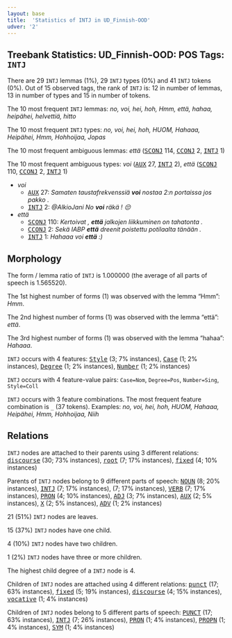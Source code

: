 ```yaml
---
layout: base
title:  'Statistics of INTJ in UD_Finnish-OOD'
udver: '2'
---
```


## Treebank Statistics: UD_Finnish-OOD: POS Tags: `INTJ`

There are 29 `INTJ` lemmas (1%), 29 `INTJ` types (0%) and 41 `INTJ` tokens (0%).
Out of 15 observed tags, the rank of `INTJ` is: 12 in number of lemmas, 13 in number of types and 15 in number of tokens.

The 10 most frequent `INTJ` lemmas: <em>no, voi, hei, hoh, Hmm, että, hahaa, heipähei, helvettiä, hitto</em>

The 10 most frequent `INTJ` types:  <em>no, voi, hei, hoh, HUOM, Hahaaa, Heipähei, Hmm, Hohhoijaa, Jopas</em>

The 10 most frequent ambiguous lemmas: <em>että</em> (<tt><a href="fi_ood-pos-SCONJ.html">SCONJ</a></tt> 114, <tt><a href="fi_ood-pos-CCONJ.html">CCONJ</a></tt> 2, <tt><a href="fi_ood-pos-INTJ.html">INTJ</a></tt> 1)

The 10 most frequent ambiguous types:  <em>voi</em> (<tt><a href="fi_ood-pos-AUX.html">AUX</a></tt> 27, <tt><a href="fi_ood-pos-INTJ.html">INTJ</a></tt> 2), <em>että</em> (<tt><a href="fi_ood-pos-SCONJ.html">SCONJ</a></tt> 110, <tt><a href="fi_ood-pos-CCONJ.html">CCONJ</a></tt> 2, <tt><a href="fi_ood-pos-INTJ.html">INTJ</a></tt> 1)


* <em>voi</em>
  * <tt><a href="fi_ood-pos-AUX.html">AUX</a></tt> 27: <em>Samaten taustafrekvenssiä <b>voi</b> nostaa 2:n portaissa jos pakko .</em>
  * <tt><a href="fi_ood-pos-INTJ.html">INTJ</a></tt> 2: <em>@AlkioJani No <b>voi</b> räkä ! 😔</em>
* <em>että</em>
  * <tt><a href="fi_ood-pos-SCONJ.html">SCONJ</a></tt> 110: <em>Kertoivat , <b>että</b> jalkojen liikkuminen on tahatonta .</em>
  * <tt><a href="fi_ood-pos-CCONJ.html">CCONJ</a></tt> 2: <em>Sekä IABP <b>että</b> dreenit poistettu potilaalta tänään .</em>
  * <tt><a href="fi_ood-pos-INTJ.html">INTJ</a></tt> 1: <em>Hahaaa voi <b>että</b> :)</em>

## Morphology

The form / lemma ratio of `INTJ` is 1.000000 (the average of all parts of speech is 1.565520).

The 1st highest number of forms (1) was observed with the lemma “Hmm”: <em>Hmm</em>.

The 2nd highest number of forms (1) was observed with the lemma “että”: <em>että</em>.

The 3rd highest number of forms (1) was observed with the lemma “hahaa”: <em>Hahaaa</em>.

`INTJ` occurs with 4 features: <tt><a href="fi_ood-feat-Style.html">Style</a></tt> (3; 7% instances), <tt><a href="fi_ood-feat-Case.html">Case</a></tt> (1; 2% instances), <tt><a href="fi_ood-feat-Degree.html">Degree</a></tt> (1; 2% instances), <tt><a href="fi_ood-feat-Number.html">Number</a></tt> (1; 2% instances)

`INTJ` occurs with 4 feature-value pairs: `Case=Nom`, `Degree=Pos`, `Number=Sing`, `Style=Coll`

`INTJ` occurs with 3 feature combinations.
The most frequent feature combination is `_` (37 tokens).
Examples: <em>no, voi, hei, hoh, HUOM, Hahaaa, Heipähei, Hmm, Hohhoijaa, Niih</em>


## Relations

`INTJ` nodes are attached to their parents using 3 different relations: <tt><a href="fi_ood-dep-discourse.html">discourse</a></tt> (30; 73% instances), <tt><a href="fi_ood-dep-root.html">root</a></tt> (7; 17% instances), <tt><a href="fi_ood-dep-fixed.html">fixed</a></tt> (4; 10% instances)

Parents of `INTJ` nodes belong to 9 different parts of speech: <tt><a href="fi_ood-pos-NOUN.html">NOUN</a></tt> (8; 20% instances), <tt><a href="fi_ood-pos-INTJ.html">INTJ</a></tt> (7; 17% instances),  (7; 17% instances), <tt><a href="fi_ood-pos-VERB.html">VERB</a></tt> (7; 17% instances), <tt><a href="fi_ood-pos-PRON.html">PRON</a></tt> (4; 10% instances), <tt><a href="fi_ood-pos-ADJ.html">ADJ</a></tt> (3; 7% instances), <tt><a href="fi_ood-pos-AUX.html">AUX</a></tt> (2; 5% instances), <tt><a href="fi_ood-pos-X.html">X</a></tt> (2; 5% instances), <tt><a href="fi_ood-pos-ADV.html">ADV</a></tt> (1; 2% instances)

21 (51%) `INTJ` nodes are leaves.

15 (37%) `INTJ` nodes have one child.

4 (10%) `INTJ` nodes have two children.

1 (2%) `INTJ` nodes have three or more children.

The highest child degree of a `INTJ` node is 4.

Children of `INTJ` nodes are attached using 4 different relations: <tt><a href="fi_ood-dep-punct.html">punct</a></tt> (17; 63% instances), <tt><a href="fi_ood-dep-fixed.html">fixed</a></tt> (5; 19% instances), <tt><a href="fi_ood-dep-discourse.html">discourse</a></tt> (4; 15% instances), <tt><a href="fi_ood-dep-vocative.html">vocative</a></tt> (1; 4% instances)

Children of `INTJ` nodes belong to 5 different parts of speech: <tt><a href="fi_ood-pos-PUNCT.html">PUNCT</a></tt> (17; 63% instances), <tt><a href="fi_ood-pos-INTJ.html">INTJ</a></tt> (7; 26% instances), <tt><a href="fi_ood-pos-PRON.html">PRON</a></tt> (1; 4% instances), <tt><a href="fi_ood-pos-PROPN.html">PROPN</a></tt> (1; 4% instances), <tt><a href="fi_ood-pos-SYM.html">SYM</a></tt> (1; 4% instances)

